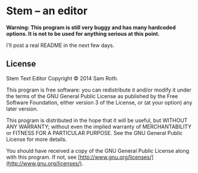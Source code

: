 # Stem – an editor

**Warning: This program is still very buggy and has many hardcoded options. It
is not to be used for anything serious at this point.**

I'll post a real README in the next few days.


## License

Stem Text Editor
Copyright © 2014 Sam Roth.

This program is free software: you can redistribute it and/or modify it under
the terms of the GNU General Public License as published by the Free Software
Foundation, either version 3 of the License, or (at your option) any later
version.

This program is distributed in the hope that it will be useful, but WITHOUT ANY
WARRANTY; without even the implied warranty of MERCHANTABILITY or FITNESS FOR A
PARTICULAR PURPOSE.  See the GNU General Public License for more details.

You should have received a copy of the GNU General Public License along with
this program.  If not, see
[http://www.gnu.org/licenses/](http://www.gnu.org/licenses/).

